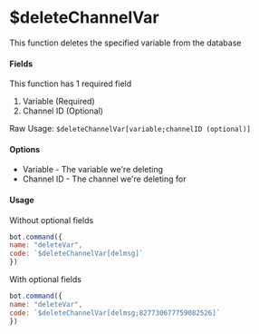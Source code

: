 # $deleteChannelVar

This function deletes the specified variable from the database

#### Fields

This function has 1 required field

1. Variable (Required)
2. Channel ID (Optional)

Raw Usage: `$deleteChannelVar[variable;channelID (optional)]`

#### Options

* Variable - The variable we're deleting
* Channel ID - The channel we're deleting for

#### Usage

Without optional fields

```javascript
bot.command({
name: "deleteVar",
code: `$deleteChannelVar[delmsg]`
})
```

With optional fields

```javascript
bot.command({
name: "deleteVar",
code: `$deleteChannelVar[delmsg;827730677759082526]`
})
```
